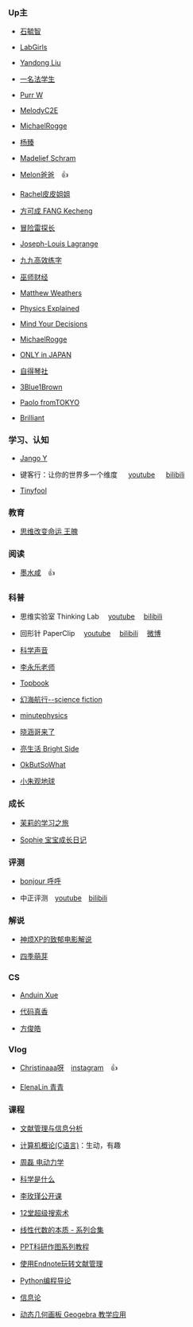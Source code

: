### Up主

- [石毓智](https://www.youtube.com/channel/UCtBe31z9V1CuaoGKKMww-Fg/videos)

- [LabGirls](https://www.youtube.com/channel/UC-Ogj6ohLAMx6D4-D6NRABA/videos)

- [Yandong Liu](https://www.youtube.com/channel/UCWzWdvSqnTX7RwExrw2UNSg/videos)

- [一名法学生](https://www.youtube.com/channel/UCnJILJbOeaCL9OszATTXC2Q/videos)

- [Purr W](https://www.youtube.com/channel/UCh-mpS3KICrIhvKZQM7_Zqg/videos)

- [MelodyC2E](https://www.youtube.com/channel/UCcFJRQXU68UFYDupmZeaJOg/videos)

- [MichaelRogge](https://www.youtube.com/channel/UCSoPLkmWb7wLC3OXDWCietA/videos)

- [杨臻](https://www.youtube.com/channel/UCwi6FaeM7KK6czXygiA2G0w/videos)

- [Madelief Schram](https://www.youtube.com/channel/UC0cJHLIugWfd0eGIitA3ZDw/featured)

- [Melon爸爸](https://www.youtube.com/channel/UCz2M8fFtkQE8gzdK8OrHXkQ)&emsp;👍

- [Rachel皮皮姐姐](https://www.youtube.com/channel/UCCRFK6Mijqg3GBVafO50u1A/featured)

- [方可成 FANG Kecheng](https://www.youtube.com/channel/UCFsbHZ_mIFElwDxypEZjKWA)

- [冒险雷探长](https://www.youtube.com/channel/UC-x-90EoRqiEHMJFavFETPQ)

- [Joseph-Louis Lagrange](https://www.youtube.com/channel/UC6_yO5_oQfwelde0uEKiSZg/featured)

- [九九高效练字](https://www.youtube.com/channel/UCJY4kPlB5Q3BUkm2204K_Cg)

- [巫师财经](https://www.youtube.com/channel/UC55ahPQ7m5iJdVWcOfmuE6g)

- [Matthew Weathers](https://www.youtube.com/channel/UCGS_2Mqg-ZzRL4Y73mg65NA)

- [Physics Explained](https://www.youtube.com/channel/UCIZ5ZOeiXYbmKTl_85ghNPw)

- [Mind Your Decisions](https://www.youtube.com/channel/UCHnj59g7jezwTy5GeL8EA_g)

- [MichaelRogge](https://www.youtube.com/channel/UCSoPLkmWb7wLC3OXDWCietA)

- [ONLY in JAPAN](https://www.youtube.com/channel/UCVmz3n15U7S52xShN8NCzsw)

- [自得琴社](https://www.youtube.com/channel/UCltmf0pqjXyLtNsF2vek_wQ)

- [3Blue1Brown](https://www.youtube.com/channel/UCYO_jab_esuFRV4b17AJtAw)

- [Paolo fromTOKYO](https://www.youtube.com/channel/UCixD9UbKvDxzGNiPC_fgHyA)

- [Brilliant](https://www.youtube.com/channel/UCzfS1dvWgkCQppv31mRvxqw)

### 学习、认知

- [Jango Y](https://www.youtube.com/channel/UCUrJvRXzVBOYtHBs9fDnJEw/videos)

- 键客行：让你的世界多一个维度 &emsp; [youtube](https://www.youtube.com/channel/UChjYHZ3yGQucOFw14BNnTqw/videos) &emsp; [bilibili](https://space.bilibili.com/43582057)

- [Tinyfool](https://www.youtube.com/channel/UCrTZu-oDZtnfJ-YIK3V9NLw/videos)

### 教育

- [思维改变命运 王魄](https://www.youtube.com/channel/UCK5qc9_Dz4L6Q6smjdXezgA/videos)

### 阅读

- [墨水咸](https://www.youtube.com/channel/UCOpYdzhf-mtb9Rm5GEcJJMg)&emsp;👍

### 科普

- 思维实验室 Thinking Lab &emsp;[youtube](https://www.youtube.com/channel/UC5JA87f6nk-4q8t5DmKtJVQ)&emsp; [bilibili](https://space.bilibili.com/14583962)

- 回形针 PaperClip &emsp;[youtube](https://www.youtube.com/channel/UCUGJ-yKqQHl4FSZwUmGpiUg/featured)&emsp; [bilibili](https://space.bilibili.com/258150656/)&emsp; [微博](https://weibo.com/u/6414205745?is_hot=1)

- [科学声音](https://www.youtube.com/channel/UCUBhobCkTLhgfUNRAgHSYmw/videos)

- [李永乐老师](https://www.youtube.com/channel/UCSs4A6HYKmHA2MG_0z-F0xw/videos)

- [Topbook](https://www.youtube.com/channel/UC7X-DYBtOSAmElgBcKqO-MA/videos)

- [幻海航行--science fiction](https://www.youtube.com/channel/UCp1nO1bgVwks9b5EhKQGVag/featured)

- [minutephysics](https://www.youtube.com/user/minutephysics/community)

- [晓涵哥来了](https://www.youtube.com/channel/UCvoBl4rnVsetDKA_Tdk-jeA)

- [亮生活 Bright Side](https://www.youtube.com/channel/UCCtTgzGzQSWVzCG0xR7U-MQ)

- [OkButSoWhat](https://www.youtube.com/channel/UCE2tB8fPCGoMGAwwBMc7BuQ)

- [小朱观地球](https://space.bilibili.com/128501332/)

### 成长

- [茉莉的学习之旅](https://www.youtube.com/channel/UCdZezdep4L5K8qmiTm-cOQQ/featured)

- [Sophie 宝宝成长日记](https://www.youtube.com/channel/UC8F3dc3Pjtv75ptUTiOdhNg/featured)

### 评测

- [bonjour 呼呼](https://www.youtube.com/channel/UCW9NeKfgO_uMy5-MqLNtiVw/videos)

- 中正评测&emsp;[youtube](https://www.youtube.com/channel/UCojSYgmO_EwKHNHPA9lhykA)&emsp;[bilibili](https://space.bilibili.com/178047796)

### 解说

- [神烦XP的致郁电影解说](https://www.youtube.com/channel/UCKSG0CNQ6Ow4JTKYdQov2cA/videos)

- [四季萌芽](https://www.youtube.com/channel/UCUMzET2JdWLxZGhvTKCIK-A)

### CS

- [Anduin Xue](https://www.youtube.com/channel/UCe1nKo3WGGzyTgDqmTdZzlA/videos)

- [代码真香](https://www.youtube.com/channel/UCmlhPmTdqYhRWwWZWSIBwGw/about)

- [方俊皓](https://www.youtube.com/channel/UCNL9DS0XUFx70CVHI3TOqdw)

### Vlog

- [Christinaaa呀](https://www.youtube.com/channel/UCKNjHc-zIdRa3uY1SmMWfBg)&emsp;[instagram](https://www.instagram.com/christinaaaya/)&emsp;👍

- [ElenaLin 青青](https://www.youtube.com/channel/UCFjqAKR9UVS28ucTNuVTexA/videos)

### 课程

- [文献管理与信息分析](https://www.youtube.com/playlist?list=PLBPbUxsZM4SbQazYWxC9KZBHjLvMJQLEG)

- [计算机概论(C语言)](https://www.bilibili.com/video/av26043975/?p=12)：生动，有趣

- [周磊 电动力学](https://www.youtube.com/playlist?list=PLMhgO-ArH8RuDoNrasXuc8PBd1cv_4_om)

- [科学是什么](https://www.youtube.com/playlist?list=PL2UXTH6p_7LajHB-VjSztJqpsXfqTclex)

- [李玫瑾公开课](https://www.youtube.com/watch?v=Wuhxppx1cL0)

- [12堂超级搜索术](https://www.youtube.com/playlist?list=PLEo_akIUYI3GsqYMg_uqtVm0i01bIyCeU)

- [线性代数的本质 - 系列合集](https://www.bilibili.com/video/av6731067)

- [PPT科研作图系列教程](https://www.youtube.com/playlist?list=PLHgdxQZniYlUnb8Cp3K-xVBJh2LjMuPR1)

- [使用Endnote玩转文献管理](https://www.bilibili.com/video/av50972726/)

- [Python编程导论](https://www.youtube.com/playlist?list=PLX-gabPY3CQTBCKdCRPwjeCYvGOrvaoBU)

- [信息论](https://www.youtube.com/playlist?list=PLlw6wj0Mn7-Le70gNOVS69tfir2PqKPjy)

- [动态几何画板 Geogebra 教学应用](https://www.bilibili.com/video/BV1SE411y713?p=1)